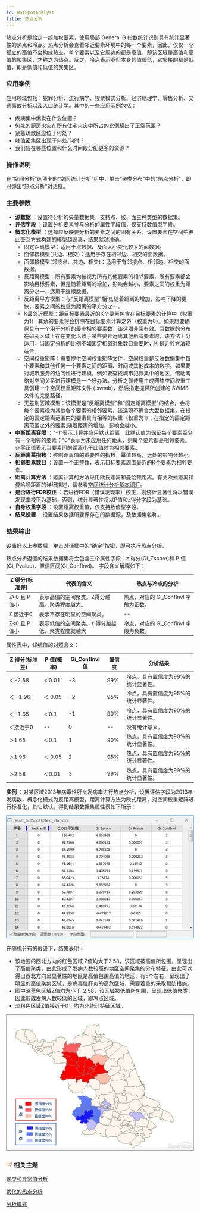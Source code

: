 ```yaml
---
id: HotSpotAnalyst
title: 热点分析
---
```

热点分析是给定一组加权要素，使用局部 General G
指数统计识别具有统计显著性的热点和冷点。热点分析会查看邻近要素环境中的每一个要素，因此，仅仅一个孤立的高值不会构成热点，单个要素以及它周边的都是高值，即该区域是高值和高值的聚集区，才称之为热点。反之，冷点表示不但本身的值很低，它邻接的都是低值，即是低值和低值的聚集区。

### 应用案例

应用领域包括：犯罪分析、流行病学、投票模式分析、经济地理学、零售分析、交通事故分析以及人口统计学。其中的一些应用示例包括：

  * 疾病集中爆发在什么位置？ 
  * 何处的厨房火灾在所有住宅火灾中所占的比例超出了正常范围？ 
  * 紧急疏散区应位于何处？ 
  * 峰值密集区出现于何处/何时？ 
  * 我们应在哪些位置和什么时间段分配更多的资源？

### 操作说明

在“空间分析”选项卡的“空间统计分析”组中，单击“聚类分布”中的“热点分析”，即可弹出“热点分析”对话框。

### 主要参数

  * **源数据** ：设置待分析的矢量数据集，支持点、线、面三种类型的数据集。
  * **评估字段** ：设置分析要素参与分析的属性字段值，仅支持数值型字段。
  * **概念化模型** ：选择应反映要分析的要素之间的固有关系，设置要素在空间中彼此交互方式构建的模型越逼真，结果就越准确。 
    * 固定距离模型：适用于点数据、及面大小变化较大的面数据。
    * 面邻接模型(共边、相交)：适用于存在相邻边、相交的面数据。
    * 面邻接模型(邻接点、共边、相交)：适用于有邻接点、相邻边、相交的面数据。
    * 反距离模型：所有要素均被视为所有其他要素的相邻要素，所有要素都会影响目标要素，但是随着距离的增加，影响会越小，要素之间的权重为距离分之一，适用于连续数据。
    * 反距离平方模型：与"反距离模型"相似,随着距离的增加，影响下降的更快，要素之间的权重为距离的平方分之一。
    * K最邻近模型：距目标要素最近的K个要素包含在目标要素的计算中（权重为1）,其余的要素将会排除在目标要素计算之外（权重为0）。如果想要确保具有一个用于分析的最小相邻要素数，该选项非常有效。当数据的分布在研究区域上存在变化以致于某些要素远离其他所有要素时，该方法十分适用。当固定分析的比例不如固定相邻对象数目重要时，K 最近邻方法较适合。
    * 空间权重矩阵：需要提供空间权重矩阵文件，空间权重是反映数据集中每个要素和其他任何一个要素之间的距离、时间或其他成本的数字。如果要对城市服务的访问性进行建模，例如要查找城市犯罪集中的地区，借助网络对空间关系进行建模是一个好办法。分析之前使用生成网络空间权重工具创建一个空间权重矩阵文件 (.swmb)，然后指定提供所创建的 SWMB 文件的完整路径。
    * 无差别区域模型：该模型是"反距离模型"和"固定距离模型"的结合，会将每个要素视为其他各个要素的相邻要素，该选项不适合大型数据集，在指定的固定距离范围内的要素具有相等的权重（权重为1）；在指定的固定距离范围之外的要素,随着距离的增加，影响会越小。
  * **中断距离容限** ："-1"表示计算并应用默认距离，此默认值为保证每个要素至少有一个相邻的要素；"0"表示为未应用任何距离，则每个要素都是相邻要素。非零正值表示当要素间的距离小于此值时为相邻要素。
  * **反距离幂指数** ：控制距离值的重要性的指数，幂值越高，远处的影响会越小。
  * **相邻要素数目** ：设置一个正整数，表示目标要素周围最近的K个要素为相邻要素。
  * **距离计算方法** ：距离计算的方法采用欧氏距离和曼哈顿距离。有关欧式距离和曼哈顿距离的详细描述，请参看[空间统计分析基本词汇](BasicVocabularyl#8)。
  * **是否进行FDR校正** ：若进行FDR（错误发现率）校正，则统计显著性将以错误发现率校正为基础，否则，统计显著性将以P值和z得分字段为基础。
  * **自身权重字段** ：设置距离权重值，仅支持数值型字段。
  * **结果设置** ：设置结果数据所要保存在的数据源，及数据集名称。

### 结果输出

设置好以上参数后，单击对话框中的“确定”按钮，即可执行热点分析。

热点分析返回的结果数据集将会包含三个属性字段：z 得分(Gi_Zscore)和 P 值(Gi_Pvalue)、置信区间(Gi_ConfInvl)。
字段含义解释如下：

Z 得分(标准差) | 代表的含义 | 热点与冷点的分析  
---|---|---  
Z>0 且 P值小 | 表示高值的空间聚类。Z得分越高，聚类程度越大。 | 热点，对应的 Gi_ConfInvl 字段为正数。  
Z 接近于0 | 表示不存在明显的空间聚类。 | \--  
Z<0 且 P值小  | 表示低值的空间聚类。z 得分越越低，聚类程度就越大 | 冷点，对应的 Gi_ConfInvl 字段为负数。  
  
属性表中，详细值的对照含义：

Z 得分(标准差) | P 值(概率) | Gi_ConfInvl 值 | 置信度 | 分析结果  
---|---|---|---|---  
＜-2.58  | ＜0.01 | -3 | 99% | 冷点，具有置信度为99%的统计显著性。  
＜ -1.96  | ＜ 0.05 | -2  | 95% | 冷点，具有置信度为95%的统计显著性。  
＜-1.65 | ＜0.1  | -1 | 90% | 冷点，具有置信度为90%的统计显著性。  
＜接近于0 | \-- | 0 | \-- | 没有统计意义。  
＞1.65 | ＜0.1  | 1 | 90% | 热点，具有置信度为90%的统计显著性。  
＞1.96  | ＜ 0.05 | 2  | 95% | 热点，具有置信度为95%的统计显著性。  
＞2.58  | ＜0.01 | 3 | 99% | 热点，具有置信度为99%的统计显著性。  
  
**实例**
：对某区域2013年病毒性肝炎发病率进行热点分析，设置评估字段为2013年发病数，概念化模式为反距离模型，距离计算方法为欧式距离，对空间权重矩阵进行标准化，其它默认。得到结果数据集属性表如下所示：

![](img/HotSpotAnalystResult.png)

在随机分布的假设下，结果表明：

  * 该地区的西北方向的红色区域 Z值均大于2.58，该区域被高值所包围，呈现出了高值聚类，由此形成了发病人数较高的地区空间聚集的分布特征。由此可以得出西北方向呈显著性的地区是高值包围高值的地区，有5个左右，呈现出了明显的高值聚集区域，是病毒性肝炎的高危区域，需要着重的采取预防措施。
  * 图中深蓝色区域Z值均为小于-2.58，该区域被低值所包围，呈现出低值聚类，因此形成发病人数较低的区域，即冷点区域。
  * 淡粉色区域Z值接近于0，均为非统计特征区域。

![](img/HotSpotAnalyst2.png)

### ![](img/seealso.png) 相关主题

[聚类和异常值分析](ClusterOutlierAnalystl)

[优化的热点分析](OptimizedHotSpotAnalystl)

[分析模式](AnalyzingPatternsl)



